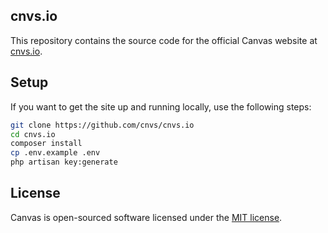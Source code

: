 ## cnvs.io

This repository contains the source code for the official Canvas website at [cnvs.io](https://cnvs.io).

## Setup

If you want to get the site up and running locally, use the following steps:

```bash
git clone https://github.com/cnvs/cnvs.io
cd cnvs.io
composer install
cp .env.example .env
php artisan key:generate
```

## License

Canvas is open-sourced software licensed under the [MIT license](license).

